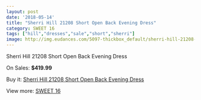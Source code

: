 ```yaml
---
layout: post
date: '2018-05-14'
title: "Sherri Hill 21208 Short Open Back Evening Dress"
category: SWEET 16
tags: ["hill","dresses","sale","short","sherri"]
image: http://img.eudances.com/5097-thickbox_default/sherri-hill-21208-short-open-back-evening-dress.jpg
---
```

Sherri Hill 21208 Short Open Back Evening Dress

On Sales: **$419.99**
<a href="https://www.eudances.com/en/sweet-16/1721-sherri-hill-21208-short-open-back-evening-dress.html"><amp-img layout="responsive" width="600" height="600" src="//img.eudances.com/5097-thickbox_default/sherri-hill-21208-short-open-back-evening-dress.jpg" alt="Sherri Hill 21208 Short Open Back Evening Dress 0" /></a>
<a href="https://www.eudances.com/en/sweet-16/1721-sherri-hill-21208-short-open-back-evening-dress.html"><amp-img layout="responsive" width="600" height="600" src="//img.eudances.com/5100-thickbox_default/sherri-hill-21208-short-open-back-evening-dress.jpg" alt="Sherri Hill 21208 Short Open Back Evening Dress 1" /></a>
<a href="https://www.eudances.com/en/sweet-16/1721-sherri-hill-21208-short-open-back-evening-dress.html"><amp-img layout="responsive" width="600" height="600" src="//img.eudances.com/5099-thickbox_default/sherri-hill-21208-short-open-back-evening-dress.jpg" alt="Sherri Hill 21208 Short Open Back Evening Dress 2" /></a>
<a href="https://www.eudances.com/en/sweet-16/1721-sherri-hill-21208-short-open-back-evening-dress.html"><amp-img layout="responsive" width="600" height="600" src="//img.eudances.com/5098-thickbox_default/sherri-hill-21208-short-open-back-evening-dress.jpg" alt="Sherri Hill 21208 Short Open Back Evening Dress 3" /></a>

Buy it: [Sherri Hill 21208 Short Open Back Evening Dress](https://www.eudances.com/en/sweet-16/1721-sherri-hill-21208-short-open-back-evening-dress.html "Sherri Hill 21208 Short Open Back Evening Dress")

View more: [SWEET 16](https://www.eudances.com/en/18-sweet-16 "SWEET 16")